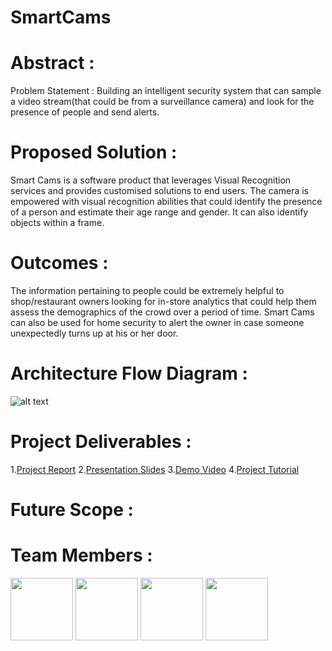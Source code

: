 # SmartCams

# Abstract  :
Problem Statement :
Building an intelligent security system that can sample a video stream(that could be from a surveillance camera) and look for the presence of people and send alerts. 

# Proposed Solution :
Smart Cams is a software product that leverages Visual Recognition services and provides customised solutions to end users. The camera is empowered with visual recognition abilities that could identify the presence of a person and estimate their age range and gender. It can also identify objects within a frame.

# Outcomes : 
The information pertaining to people could be extremely helpful to shop/restaurant  owners looking for in-store analytics that could help them assess the demographics of the crowd over a period of time. Smart Cams can also be used for home security to alert the owner in case someone unexpectedly turns up at his or her door.

# Architecture Flow Diagram  :

![alt text]()

# Project Deliverables :
1.[Project Report](https://github.com/SJSU272Lab/ASDapp/blob/master/FInal%20Project/Team_29.pdf)
2.[Presentation Slides](https://github.com/SJSU272Lab/ASDapp/blob/master/FInal%20Project/autism.pptx)
3.[Demo Video]()
4.[Project Tutorial]()

# Future Scope :

# Team Members :
<img src="" width="100" height="100" />
<img src="" width="100" height="100" />
<img src="" width="100" height="100" />
<img src="" width="100" height="100" />
